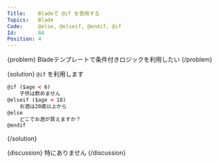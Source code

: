 ```yaml
---
Title:    Bladeで @if を使用する
Topics:   Blade
Code:     @else, @elseif, @endif, @if
Id:       84
Position: 4
---
```


{problem}
Bladeテンプレートで条件付きロジックを利用したい
{/problem}

{solution}
`@if` を利用します

```html
@if ($age < 6)
    子供は飲めません
@elseif ($age < 18)
    お酒は20歳以上から
@else
    どこでお酒が買えますか？
@endif
```
{/solution}

{discussion}
特にありません
{/discussion}
